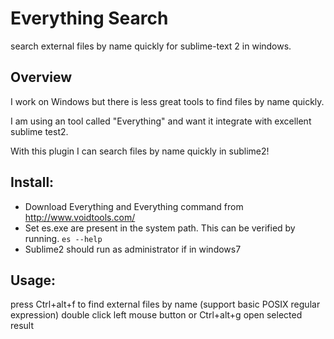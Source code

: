 Everything Search
====

search external files by name quickly for sublime-text 2 in windows.

## Overview ##                                    

I work on Windows but there is less great tools to find files by name quickly.

I am using an tool called "Everything" and want it integrate with excellent sublime test2. 

With this plugin I can search files by name quickly in sublime2!

## Install: ##
+ Download Everything and Everything command from http://www.voidtools.com/
+ Set es.exe are present in the system path. This can be verified by running.
	 `es --help`
+ Sublime2 should run as administrator if in windows7	 

## Usage: ##
press Ctrl+alt+f to find external files by name (support basic POSIX regular expression)
double click left mouse button or Ctrl+alt+g open selected result